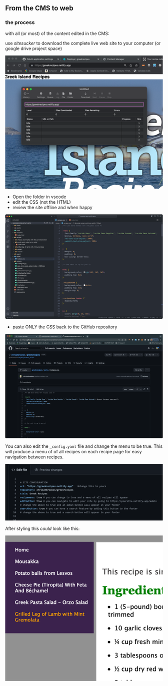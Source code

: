 ## From the CMS to web
### the process

with all (or most) of the content edited in the CMS:

use *sitesucker* to download the complete live web site to your computer (or google drive project space)

![Paste the URL into Sitesucker](../../media/sitesucker.png)

- Open the folder in vscode 
- edit the CSS (not the HTML)
- review the site offline and when happy

![Only edit the CSS](../../media/Screenshot%202023-02-13%20at%2023.34.57.png)

- paste ONLY the CSS back to the GitHub repository

![Paste this back to github](../../media/Screenshot%202023-02-13%20at%2023.36.47.png)

You can also edit the `_config.yaml`  file and change the menu to be true. This will produce a menu of of all recipes on each recipe page for easy navigation between recipes.

![You can make some changes to the confid settings](../../media/Screenshot%202023-02-13%20at%2023.37.31.png)

After styling this _could_ look like this:

![You will need to style the nav in the CSS](../../media/Screenshot%202023-02-13%20at%2023.41.11.png)